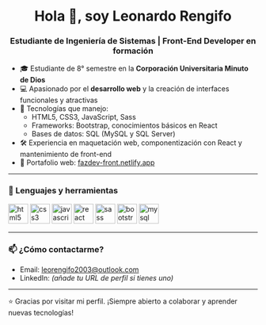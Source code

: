 <h1 align="center">Hola 👋, soy Leonardo Rengifo</h1>
<h3 align="center">Estudiante de Ingeniería de Sistemas | Front-End Developer en formación</h3>

- 🎓 Estudiante de 8° semestre en la **Corporación Universitaria Minuto de Dios**
- 💻 Apasionado por el **desarrollo web** y la creación de interfaces funcionales y atractivas
- 🚀 Tecnologías que manejo:
  - HTML5, CSS3, JavaScript, Sass
  - Frameworks: Bootstrap, conocimientos básicos en React
  - Bases de datos: SQL (MySQL y SQL Server)
- 🛠️ Experiencia en maquetación web, componentización con React y mantenimiento de front-end
- 📂 Portafolio web: [fazdev-front.netlify.app](https://fazdev-front.netlify.app/)

---

### 🧰 Lenguajes y herramientas

<p align="left">
  <img src="https://cdn.jsdelivr.net/gh/devicons/devicon/icons/html5/html5-original.svg" alt="html5" width="40" height="40"/>
  <img src="https://cdn.jsdelivr.net/gh/devicons/devicon/icons/css3/css3-original.svg" alt="css3" width="40" height="40"/>
  <img src="https://cdn.jsdelivr.net/gh/devicons/devicon/icons/javascript/javascript-original.svg" alt="javascript" width="40" height="40"/>
  <img src="https://cdn.jsdelivr.net/gh/devicons/devicon/icons/react/react-original.svg" alt="react" width="40" height="40"/>
  <img src="https://cdn.jsdelivr.net/gh/devicons/devicon/icons/sass/sass-original.svg" alt="sass" width="40" height="40"/>
  <img src="https://cdn.jsdelivr.net/gh/devicons/devicon/icons/bootstrap/bootstrap-original.svg" alt="bootstrap" width="40" height="40"/>
  <img src="https://cdn.jsdelivr.net/gh/devicons/devicon/icons/mysql/mysql-original.svg" alt="mysql" width="40" height="40"/>
</p>

---

### 📫 ¿Cómo contactarme?
- Email: leorengifo2003@outlook.com  
- LinkedIn: *(añade tu URL de perfil si tienes uno)*

---

⭐ Gracias por visitar mi perfil. ¡Siempre abierto a colaborar y aprender nuevas tecnologías!
